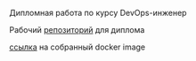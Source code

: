 Дипломная работа по курсу DevOps-инженер

Рабочий [репозиторий](https://github.com/Destian1995/yandex-diplom-devops) для диплома

[ссылка](https://hub.docker.com/r/destian1995/nginx-app) на собранный docker image
